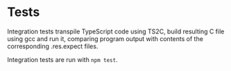 Tests
=====

Integration tests transpile TypeScript code using TS2C, build resulting C file using gcc and run it,
comparing program output with contents of the corresponding .res.expect files.

Integration tests are run with `npm test`.